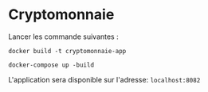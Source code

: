 # Cryptomonnaie

Lancer les commande suivantes :

```text
docker build -t cryptomonnaie-app
```

```text
docker-compose up -build
```

L'application sera disponible sur l'adresse: `localhost:8082`
